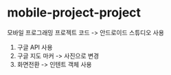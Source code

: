 # mobile-project-project

모바일 프로그래밍 프로젝트 코드 -> 안드로이드 스튜디오 사용

1. 구글 API 사용
2. 구글 지도 마커 -> 사진으로 변경
3. 화면전환 -> 인텐트 객체 사용
